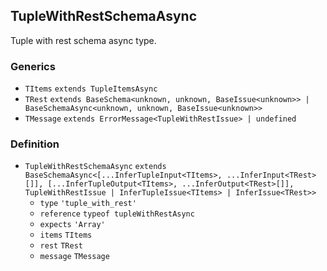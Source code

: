TupleWithRestSchemaAsync
------------------------

Tuple with rest schema async type.

### Generics

*   `TItems` `extends TupleItemsAsync`
*   `TRest` `extends BaseSchema<unknown, unknown, BaseIssue<unknown>> | BaseSchemaAsync<unknown, unknown, BaseIssue<unknown>>`
*   `TMessage` `extends ErrorMessage<TupleWithRestIssue> | undefined`

### Definition

*   `TupleWithRestSchemaAsync` `extends BaseSchemaAsync<[...InferTupleInput<TItems>, ...InferInput<TRest>[]], [...InferTupleOutput<TItems>, ...InferOutput<TRest>[]], TupleWithRestIssue | InferTupleIssue<TItems> | InferIssue<TRest>>`
    *   `type` `'tuple_with_rest'`
    *   `reference` `typeof tupleWithRestAsync`
    *   `expects` `'Array'`
    *   `items` `TItems`
    *   `rest` `TRest`
    *   `message` `TMessage`